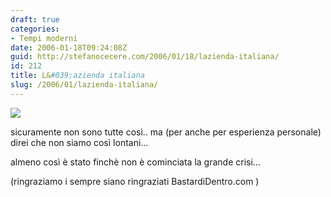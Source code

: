 ```yaml
---
draft: true
categories:
- Tempi moderni
date: 2006-01-18T09:24:08Z
guid: http://stefanocecere.com/2006/01/18/lazienda-italiana/
id: 212
title: L&#039;azienda italiana
slug: /2006/01/lazienda-italiana/
---
```


![](/wp-content/Laziendaitaliana.jpg)

sicuramente non sono tutte così.. ma (per anche per esperienza personale) direi che non siamo così lontani…
  
almeno così è stato finchè non è cominciata la grande crisi…

(ringraziamo i sempre siano ringraziati BastardiDentro.com )